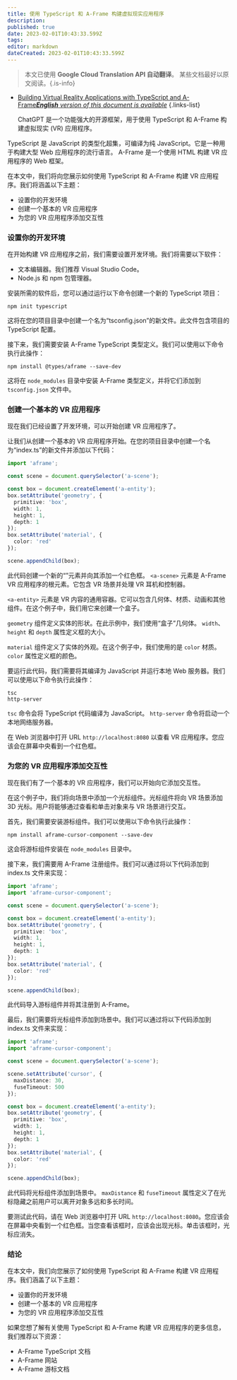 ```yaml
---
title: 使用 TypeScript 和 A-Frame 构建虚拟现实应用程序
description: 
published: true
date: 2023-02-01T10:43:33.599Z
tags: 
editor: markdown
dateCreated: 2023-02-01T10:43:33.599Z
---
```


> 本文已使用 **Google Cloud Translation API 自动翻译**。
某些文档最好以原文阅读。{.is-info}

- [Building Virtual Reality Applications with TypeScript and A-Frame***English** version of this document is available*](/en/Knowledge-base/TypeScript/building-virtual-reality-applications-with-typescript-and-a-frame)
{.links-list}


  ChatGPT 是一个功能强大的开源框架，用于使用 TypeScript 和 A-Frame 构建虚拟现实 (VR) 应用程序。

TypeScript 是 JavaScript 的类型化超集，可编译为纯 JavaScript。它是一种用于构建大型 Web 应用程序的流行语言。 A-Frame 是一个使用 HTML 构建 VR 应用程序的 Web 框架。

在本文中，我们将向您展示如何使用 TypeScript 和 A-Frame 构建 VR 应用程序。我们将涵盖以下主题：

* 设置你的开发环境
* 创建一个基本的 VR 应用程序
* 为您的 VR 应用程序添加交互性

### 设置你的开发环境

在开始构建 VR 应用程序之前，我们需要设置开发环境。我们将需要以下软件：

* 文本编辑器。我们推荐 Visual Studio Code。
* Node.js 和 npm 包管理器。

安装所需的软件后，您可以通过运行以下命令创建一个新的 TypeScript 项目：

```
npm init typescript
```

这将在您的项目目录中创建一个名为“tsconfig.json”的新文件。此文件包含项目的 TypeScript 配置。

接下来，我们需要安装 A-Frame TypeScript 类型定义。我们可以使用以下命令执行此操作：

```
npm install @types/aframe --save-dev
```

这将在 `node_modules` 目录中安装 A-Frame 类型定义，并将它们添加到 `tsconfig.json` 文件中。

### 创建一个基本的 VR 应用程序

现在我们已经设置了开发环境，可以开始创建 VR 应用程序了。

让我们从创建一个基本的 VR 应用程序开始。在您的项目目录中创建一个名为“index.ts”的新文件并添加以下代码：

```typescript
import 'aframe';

const scene = document.querySelector('a-scene');

const box = document.createElement('a-entity');
box.setAttribute('geometry', {
  primitive: 'box',
  width: 1,
  height: 1,
  depth: 1
});
box.setAttribute('material', {
  color: 'red'
});

scene.appendChild(box);
```

此代码创建一个新的“<a-scene>”元素并向其添加一个红色框。 `<a-scene>` 元素是 A-Frame VR 应用程序的根元素。它包含 VR 场景并处理 VR 耳机和控制器。

`<a-entity>` 元素是 VR 内容的通用容器。它可以包含几何体、材质、动画和其他组件。在这个例子中，我们用它来创建一个盒子。

`geometry` 组件定义实体的形状。在此示例中，我们使用“盒子”几何体。 `width`、`height` 和 `depth` 属性定义框的大小。

`material` 组件定义了实体的外观。在这个例子中，我们使用的是 `color` 材质。 `color` 属性定义框的颜色。

要运行此代码，我们需要将其编译为 JavaScript 并运行本地 Web 服务器。我们可以使用以下命令执行此操作：

```
tsc
http-server
```

`tsc` 命令会将 TypeScript 代码编译为 JavaScript。 `http-server` 命令将启动一个本地网络服务器。

在 Web 浏览器中打开 URL `http://localhost:8080` 以查看 VR 应用程序。您应该会在屏幕中央看到一个红色框。

### 为您的 VR 应用程序添加交互性

现在我们有了一个基本的 VR 应用程序，我们可以开始向它添加交互性。

在这个例子中，我们将向场景中添加一个光标组件。光标组件将向 VR 场景添加 3D 光标。用户将能够通过查看和单击对象来与 VR 场景进行交互。

首先，我们需要安装游标组件。我们可以使用以下命令执行此操作：

```
npm install aframe-cursor-component --save-dev
```

这会将游标组件安装在 `node_modules` 目录中。

接下来，我们需要用 A-Frame 注册组件。我们可以通过将以下代码添加到 index.ts 文件来实现：

```typescript
import 'aframe';
import 'aframe-cursor-component';

const scene = document.querySelector('a-scene');

const box = document.createElement('a-entity');
box.setAttribute('geometry', {
  primitive: 'box',
  width: 1,
  height: 1,
  depth: 1
});
box.setAttribute('material', {
  color: 'red'
});

scene.appendChild(box);
```

此代码导入游标组件并将其注册到 A-Frame。

最后，我们需要将光标组件添加到场景中。我们可以通过将以下代码添加到 index.ts 文件来实现：

```typescript
import 'aframe';
import 'aframe-cursor-component';

const scene = document.querySelector('a-scene');

scene.setAttribute('cursor', {
  maxDistance: 30,
  fuseTimeout: 500
});

const box = document.createElement('a-entity');
box.setAttribute('geometry', {
  primitive: 'box',
  width: 1,
  height: 1,
  depth: 1
});
box.setAttribute('material', {
  color: 'red'
});

scene.appendChild(box);
```

此代码将光标组件添加到场景中。 `maxDistance` 和 `fuseTimeout` 属性定义了在光标隐藏之前用户可以离开对象多远和多长时间。

要测试此代码，请在 Web 浏览器中打开 URL `http://localhost:8080`。您应该会在屏幕中央看到一个红色框。当您查看该框时，应该会出现光标。单击该框时，光标应消失。

### 结论

在本文中，我们向您展示了如何使用 TypeScript 和 A-Frame 构建 VR 应用程序。我们涵盖了以下主题：

* 设置你的开发环境
* 创建一个基本的 VR 应用程序
* 为您的 VR 应用程序添加交互性

如果您想了解有关使用 TypeScript 和 A-Frame 构建 VR 应用程序的更多信息，我们推荐以下资源：

* A-Frame TypeScript 文档
* A-Frame 网站
* A-Frame 游标文档